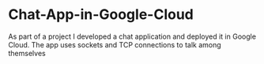 # Chat-App-in-Google-Cloud
As part of a project I developed a chat application and deployed it in Google Cloud. The app uses sockets and TCP connections to talk among themselves
